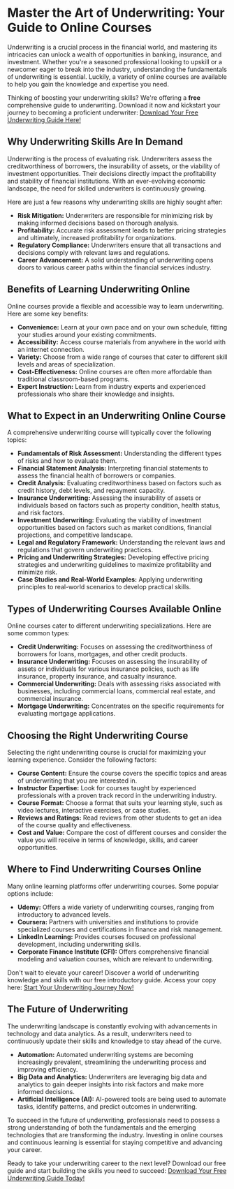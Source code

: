 # Master the Art of Underwriting: Your Guide to Online Courses

Underwriting is a crucial process in the financial world, and mastering its intricacies can unlock a wealth of opportunities in banking, insurance, and investment. Whether you're a seasoned professional looking to upskill or a newcomer eager to break into the industry, understanding the fundamentals of underwriting is essential. Luckily, a variety of online courses are available to help you gain the knowledge and expertise you need.

Thinking of boosting your underwriting skills? We're offering a **free** comprehensive guide to underwriting. Download it now and kickstart your journey to becoming a proficient underwriter: [Download Your Free Underwriting Guide Here!](https://udemywork.com/underwriting-courses-online)

## Why Underwriting Skills Are In Demand

Underwriting is the process of evaluating risk. Underwriters assess the creditworthiness of borrowers, the insurability of assets, or the viability of investment opportunities. Their decisions directly impact the profitability and stability of financial institutions. With an ever-evolving economic landscape, the need for skilled underwriters is continuously growing.

Here are just a few reasons why underwriting skills are highly sought after:

*   **Risk Mitigation:** Underwriters are responsible for minimizing risk by making informed decisions based on thorough analysis.
*   **Profitability:** Accurate risk assessment leads to better pricing strategies and ultimately, increased profitability for organizations.
*   **Regulatory Compliance:** Underwriters ensure that all transactions and decisions comply with relevant laws and regulations.
*   **Career Advancement:** A solid understanding of underwriting opens doors to various career paths within the financial services industry.

## Benefits of Learning Underwriting Online

Online courses provide a flexible and accessible way to learn underwriting. Here are some key benefits:

*   **Convenience:** Learn at your own pace and on your own schedule, fitting your studies around your existing commitments.
*   **Accessibility:** Access course materials from anywhere in the world with an internet connection.
*   **Variety:** Choose from a wide range of courses that cater to different skill levels and areas of specialization.
*   **Cost-Effectiveness:** Online courses are often more affordable than traditional classroom-based programs.
*   **Expert Instruction:** Learn from industry experts and experienced professionals who share their knowledge and insights.

## What to Expect in an Underwriting Online Course

A comprehensive underwriting course will typically cover the following topics:

*   **Fundamentals of Risk Assessment:** Understanding the different types of risks and how to evaluate them.
*   **Financial Statement Analysis:** Interpreting financial statements to assess the financial health of borrowers or companies.
*   **Credit Analysis:** Evaluating creditworthiness based on factors such as credit history, debt levels, and repayment capacity.
*   **Insurance Underwriting:** Assessing the insurability of assets or individuals based on factors such as property condition, health status, and risk factors.
*   **Investment Underwriting:** Evaluating the viability of investment opportunities based on factors such as market conditions, financial projections, and competitive landscape.
*   **Legal and Regulatory Framework:** Understanding the relevant laws and regulations that govern underwriting practices.
*   **Pricing and Underwriting Strategies:** Developing effective pricing strategies and underwriting guidelines to maximize profitability and minimize risk.
*   **Case Studies and Real-World Examples:** Applying underwriting principles to real-world scenarios to develop practical skills.

## Types of Underwriting Courses Available Online

Online courses cater to different underwriting specializations. Here are some common types:

*   **Credit Underwriting:** Focuses on assessing the creditworthiness of borrowers for loans, mortgages, and other credit products.
*   **Insurance Underwriting:** Focuses on assessing the insurability of assets or individuals for various insurance policies, such as life insurance, property insurance, and casualty insurance.
*   **Commercial Underwriting:** Deals with assessing risks associated with businesses, including commercial loans, commercial real estate, and commercial insurance.
*   **Mortgage Underwriting:** Concentrates on the specific requirements for evaluating mortgage applications.

## Choosing the Right Underwriting Course

Selecting the right underwriting course is crucial for maximizing your learning experience. Consider the following factors:

*   **Course Content:** Ensure the course covers the specific topics and areas of underwriting that you are interested in.
*   **Instructor Expertise:** Look for courses taught by experienced professionals with a proven track record in the underwriting industry.
*   **Course Format:** Choose a format that suits your learning style, such as video lectures, interactive exercises, or case studies.
*   **Reviews and Ratings:** Read reviews from other students to get an idea of the course quality and effectiveness.
*   **Cost and Value:** Compare the cost of different courses and consider the value you will receive in terms of knowledge, skills, and career opportunities.

## Where to Find Underwriting Courses Online

Many online learning platforms offer underwriting courses. Some popular options include:

*   **Udemy:** Offers a wide variety of underwriting courses, ranging from introductory to advanced levels.
*   **Coursera:** Partners with universities and institutions to provide specialized courses and certifications in finance and risk management.
*   **LinkedIn Learning:** Provides courses focused on professional development, including underwriting skills.
*   **Corporate Finance Institute (CFI):** Offers comprehensive financial modeling and valuation courses, which are relevant to underwriting.

Don't wait to elevate your career! Discover a world of underwriting knowledge and skills with our free introductory guide. Access your copy here: [Start Your Underwriting Journey Now!](https://udemywork.com/underwriting-courses-online)

## The Future of Underwriting

The underwriting landscape is constantly evolving with advancements in technology and data analytics. As a result, underwriters need to continuously update their skills and knowledge to stay ahead of the curve.

*   **Automation:** Automated underwriting systems are becoming increasingly prevalent, streamlining the underwriting process and improving efficiency.
*   **Big Data and Analytics:** Underwriters are leveraging big data and analytics to gain deeper insights into risk factors and make more informed decisions.
*   **Artificial Intelligence (AI):** AI-powered tools are being used to automate tasks, identify patterns, and predict outcomes in underwriting.

To succeed in the future of underwriting, professionals need to possess a strong understanding of both the fundamentals and the emerging technologies that are transforming the industry. Investing in online courses and continuous learning is essential for staying competitive and advancing your career.

Ready to take your underwriting career to the next level? Download our free guide and start building the skills you need to succeed: [Download Your Free Underwriting Guide Today!](https://udemywork.com/underwriting-courses-online)
